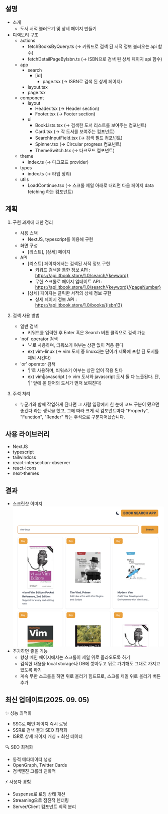 ## 설명

- 소개
  - 도서 서적 불러오기 및 상세 페이지 만들기
- 디렉토리 구조
  - actions
    - fetchBooksByQuery.ts (→ 키워드로 검색 된 서적 정보 불러오는 api 함수)
    - fetchDetailPageByIsbn.ts (→ ISBN으로 검색 된 상세 페이지 api 함수)
  - app
    - search
      - [id]
        - page.tsx (→ ISBN로 검색 된 상세 페이지)
    - layout.tsx
    - page.tsx
  - component
    - layout
      - Header.tsx (→ Header section)
      - Footer.tsx (→ Footer section)
    - ui
      - BookLists.tsx (→ 검색한 도서 리스트를 보여주는 컴포넌트)
      - Card.tsx (→ 각 도서를 보여주는 컴포넌트)
      - SearchInputField.tsx (→ 검색 필드 컴포넌트)
      - Spinner.tsx (→ Circular progress 컴포넌트)
      - ThemeSwitch.tsx (→ 다크모드 컴포넌트)
  - theme
    - index.ts (→ 다크모드 provider)
  - types
    - index.ts (→ 타입 정리)
  - utils
    - LoadContinue.tsx (→ 스크롤 제일 아래로 내리면 다음 페이지 data fetching 하는 컴포넌트)

## 계획

1. 구현 과제에 대한 정리

   - 사용 스택
     - NextJS, typescript를 이용해 구현
   - 화면 구성
     - [리스트], [상세] 페이지
   - API
     - [리스트] 페이지에서는 검색된 서적 정보 구현
       - 키워드 검색을 통한 정보 API : <https://api.itbook.store/1.0/search/{keyword}>
       - 무한 스크롤로 페이지 업데이트 API : <https://api.itbook.store/1.0/search/{keyword}/{pageNumber}>
     - [상세] 페이지는 클릭한 서적의 상세 정보 구현
       - 상세 페이지 정보 API : <https://api.itbook.store/1.0/books/{isbn13}>

2. 검색 사용 방법

   - 일반 검색
     - 키워드를 입력한 후 Enter 혹은 Search 버튼 클릭으로 검색 가능
   - 'not' operator 검색
     - '-'로 사용하며, 띄워쓰기 여부는 상관 없이 적용 된다
     - ex) vim-linux (→ vim 도서 중 linux라는 단어가 제목에 포함 된 도서를 제외 시킨다)
   - 'or' operator 검색
     - '|'로 사용하며, 띄워쓰기 여부는 상관 없이 적용 된다
     - ex) vim|javascript (→ vim 도서와 javascript 도서 둘 다 노출된다. 단, '|' 앞에 온 단어의 도서가 먼저 보여진다)

3. 주석 처리
   - 누군가와 함께 작업하게 된다면 그 사람 입장에서 한 눈에 코드 구분이 됐으면 좋겠다 라는 생각을 했고, 그에 따라 크게 각 컴포넌트마다 "Property", "Function", "Render" 라는 주석으로 구분지어놨습니다.

## 사용 라이브러리

- NextJS
- typescript
- tailwindcss
- react-intersection-observer
- react-icons
- next-themes

## 결과

- 스크린샷 이미지
  ![project](./public/screenshot.png)
- 추가하면 좋을 기능
  - 항상 메인 페이지에서는 스크롤이 제일 위로 올라오도록 하기
  - 검색한 내용을 local storage나 DB에 쌓아두고 뒤로 가기해도 그대로 가지고 있도록 하기
  - 계속 무한 스크롤을 하면 위로 올리기 힘드므로, 스크롤 제일 위로 올리기 버튼 추가

## 최신 업데이트(2025. 09. 05)

✨ 성능 최적화

- SSG로 메인 페이지 즉시 로딩
- SSR로 검색 결과 SEO 최적화
- ISR로 상세 페이지 캐싱 + 최신 데이터

🔍 SEO 최적화

- 동적 메타데이터 생성
- OpenGraph, Twitter Cards
- 검색엔진 크롤러 친화적

⚡ 사용자 경험

- Suspense로 로딩 상태 개선
- Streaming으로 점진적 렌더링
- Server/Client 컴포넌트 최적 분리
